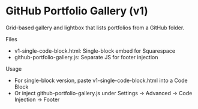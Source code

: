 # GitHub Portfolio Gallery (v1)

Grid-based gallery and lightbox that lists portfolios from a GitHub folder.

Files
- v1-single-code-block.html: Single-block embed for Squarespace
- github-portfolio-gallery.js: Separate JS for footer injection

Usage
- For single-block version, paste v1-single-code-block.html into a Code Block
- Or inject github-portfolio-gallery.js under Settings → Advanced → Code Injection → Footer

